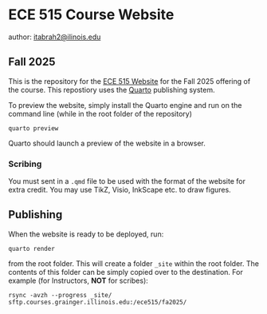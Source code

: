 # ECE 515 Course Website 

author: itabrah2@ilinois.edu

## Fall 2025

This is the repository for the [ECE 515 Website](https://courses.grainger.illinois.edu/ece515/fa2025/) for the Fall 2025 offering of
the course. This repostiory uses the [Quarto](https://quarto.org/) publishing system. 

To preview the website, simply install the Quarto engine and run on the
command line (while in the root folder of the repository)

```
quarto preview
```

Quarto should launch a preview of the website in a browser. 

### Scribing

You must sent in a `.qmd` file to be used with the format of the website for extra credit. You may use TikZ, Visio, InkScape etc. to draw figures. 

## Publishing 

When the website is ready to be deployed, run:

```
quarto render
```

from the root folder. This will create a folder `_site` within the root folder.
The contents of this folder can be simply copied over to the destination. For
example (for Instructors, **NOT** for scribes):

```
rsync -avzh --progress _site/ sftp.courses.grainger.illinois.edu:/ece515/fa2025/
```

